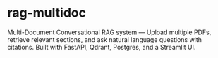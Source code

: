 # rag-multidoc
Multi-Document Conversational RAG system — Upload multiple PDFs, retrieve relevant sections, and ask natural language questions with citations. Built with FastAPI, Qdrant, Postgres, and a Streamlit UI.
